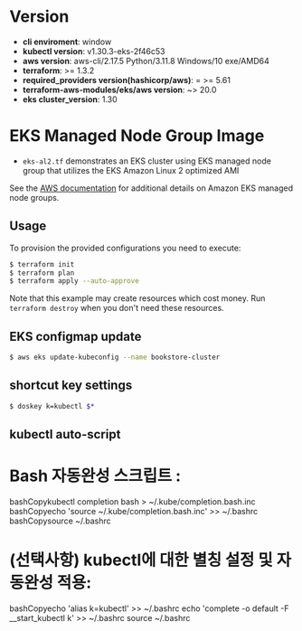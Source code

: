 # Version

- **cli enviroment**: window
- **kubectl version**: v1.30.3-eks-2f46c53
- **aws version**: aws-cli/2.17.5 Python/3.11.8 Windows/10 exe/AMD64
- **terraform**: >= 1.3.2
- **required_providers version(hashicorp/aws)**: = >= 5.61
- **terraform-aws-modules/eks/aws version**: ~> 20.0
- **eks cluster_version**: 1.30

# EKS Managed Node Group Image

- `eks-al2.tf` demonstrates an EKS cluster using EKS managed node group that utilizes the EKS Amazon Linux 2 optimized AMI

See the [AWS documentation](https://docs.aws.amazon.com/eks/latest/userguide/managed-node-groups.html) for additional details on Amazon EKS managed node groups.

## Usage

To provision the provided configurations you need to execute:

```bash
$ terraform init
$ terraform plan
$ terraform apply --auto-approve
```

Note that this example may create resources which cost money. Run `terraform destroy` when you don't need these resources.

## EKS configmap update

```bash
$ aws eks update-kubeconfig --name bookstore-cluster
```

## shortcut key settings

```bash
$ doskey k=kubectl $*
```

## kubectl auto-script

# Bash 자동완성 스크립트 :

bashCopykubectl completion bash > ~/.kube/completion.bash.inc
bashCopyecho 'source ~/.kube/completion.bash.inc' >> ~/.bashrc
bashCopysource ~/.bashrc

# (선택사항) kubectl에 대한 별칭 설정 및 자동완성 적용:

bashCopyecho 'alias k=kubectl' >> ~/.bashrc
echo 'complete -o default -F \_\_start_kubectl k' >> ~/.bashrc
source ~/.bashrc
